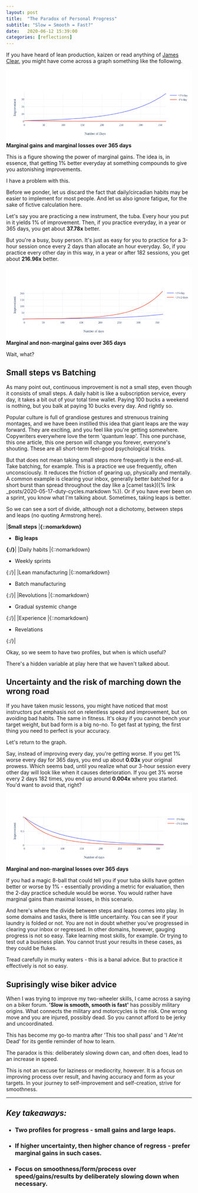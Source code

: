 ```yaml
---
layout: post
title:  "The Paradox of Personal Progress"
subtitle: "Slow = Smooth = Fast?"
date:   2020-06-12 15:39:00
categories: [reflections]
---
```


If you have heard of lean production, kaizen or read anything of [James Clear](https://jamesclear.com/marginal-gains), you might have come across a graph something like the following.

![A graph showing marginal gains and losses over a year](/assets/images/marginal-gains-losses.png)
__Marginal gains and marginal losses over 365 days__

This is a figure showing the power of marginal gains. The idea is, in essence, that getting 1% better everyday at something compounds to give you astonishing improvements.

I have a problem with this.

Before we ponder, let us discard the fact that daily/circadian habits may be easier to implement for most people. And let us also ignore fatigue, for the sake of fictive calculation here.

Let's say you are practicing a new instrument, the tuba. Every hour you put in it yields 1% of improvement. Then, if you practice everyday, in a year or 365 days, you get about **37.78x** better.

But you're a busy, busy person. It's just as easy for you to practice for a 3-hour session once every 2 days than allocate an hour everyday. So, if you practice every other day in this way, in a year or after 182 sessions, you get about **216.96x** better.

![A graph showing marginal and non-marginal gains over a year](/assets/images/marginal-maximal-gains.png)
__Marginal and non-marginal gains over 365 days__

Wait, what?


## Small steps vs Batching

As many point out, continuous improvement is not a small step, even though it consists of small steps. A daily habit is like a subscription service, every day, it takes a bit out of your total time wallet. Paying 100 bucks a weekend is nothing, but you balk at paying 10 bucks every day. And rightly so.

Popular culture is full of grandiose gestures and strenuous training montages, and we have been instilled this idea that giant leaps are the way forward. They are exciting, and you feel like you're getting somewhere. Copywriters everywhere love the term 'quantum leap'. This one purchase, this one article, this one person will change you forever, everyone's shouting. These are all short-term feel-good psychological tricks.

But that does not mean taking small steps more frequently is the end-all. Take batching, for example. This is a practice we use frequently, often unconsciously. It reduces the friction of gearing up, physically and mentally. A common example is clearing your inbox, generally better batched for a short burst than spread throughout the day like a [camel task]({% link _posts/2020-05-17-duty-cycles.markdown %}). Or if you have ever been on a sprint, you know what I'm talking about. Sometimes, taking leaps is better.

So we can see a sort of divide, although not a dichotomy, between steps and leaps (no quoting Armstrong here).

|**Small steps** |**{::nomarkdown}<ul><li>Big leaps</li></ul>{:/}**|
|Daily habits |{::nomarkdown}<ul><li>Weekly sprints</li></ul>{:/}|
|Lean manufacturing |{::nomarkdown}<ul><li>Batch manufacturing</li></ul>{:/}|
|Revolutions |{::nomarkdown}<ul><li>Gradual systemic change</li></ul>{:/}|
|Experience |{::nomarkdown}<ul><li>Revelations</li></ul>{:/}|

Okay, so we seem to have two profiles, but when is which useful? 

There's a hidden variable at play here that we haven't talked about.


## Uncertainty and the risk of marching down the wrong road

If you have taken music lessons, you might have noticed that most instructors put emphasis not on relentless speed and improvement, but on avoiding bad habits. The same in fitness. It's okay if you cannot bench your target weight, but bad form is a big no-no. To get fast at typing, the first thing you need to perfect is your accuracy.

Let's return to the graph.

Say, instead of improving every day, you're getting worse. If you get 1% worse every day for 365 days, you end up about **0.03x** your original prowess. Which seems bad, until you realize what our 3-hour session every other day will look like when it causes deterioration. If you get 3% worse every 2 days 182 times, you end up around **0.004x** where you started. You'd want to avoid that, right?

![A graph showing marginal and non-marginal losses over a year](/assets/images/marginal-maximal-losses.png)
__Marginal and non-marginal losses over 365 days__

If you had a magic 8-ball that could tell you if your tuba skills have gotten better or worse by 1% - essentially providing a metric for evaluation, then the 2-day practice schedule would be worse. You would rather have marginal gains than maximal losses, in this scenario.

And here's where the divide between steps and leaps comes into play. In some domains and tasks, there is little uncertainty. You can see if your laundry is folded or not. You are not in doubt whether you've progressed in clearing your inbox or regressed. In other domains, however, gauging progress is not so easy. Take learning most skills, for example. Or trying to test out a business plan. You cannot trust your results in these cases, as they could be flukes.

Tread carefully in murky waters - this is a banal advice. But to practice it effectively is not so easy.


## Suprisingly wise biker advice

When I was trying to improve my two-wheeler skills, I came across a saying on a biker forum. **'Slow is smooth, smooth is fast'** has possibly military origins. What connects the military and motorcycles is the risk. One wrong move and you are injured, possibly dead. So you cannot afford to be jerky and uncoordinated.

This has become my go-to mantra after 'This too shall pass' and 'I Ate'nt Dead' for its gentle reminder of how to learn.

The paradox is this: deliberately slowing down can, and often does, lead to an increase in speed.

This is not an excuse for laziness or mediocrity, however. It is a focus on improving process over result, and having accuracy and form as your targets. In your journey to self-improvement and self-creation, strive for smoothness.

----
## *Key takeaways:*
- ### Two profiles for progress - small gains and large leaps.
- ### If higher uncertainty, then higher chance of regress - prefer marginal gains in such cases.
- ### Focus on smoothness/form/process over speed/gains/results by deliberately slowing down when necessary.
